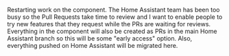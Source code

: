 Restarting work on the component. The Home Assistant team has been too busy so the Pull Requests take time to review and I want to enable people to try new features that they request while the PRs are waiting for reviews.
Everything in the component will also be created as PRs in the main Home Assistant branch so this will be some "early access" option. Also, everything pushed on Home Assistant will be migrated here.

